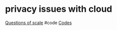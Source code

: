# privacy issues with cloud
[Questions of scale](output/themes/Questions%20of%20scale.md)
#code [Codes](output/codes/Codes.md) 